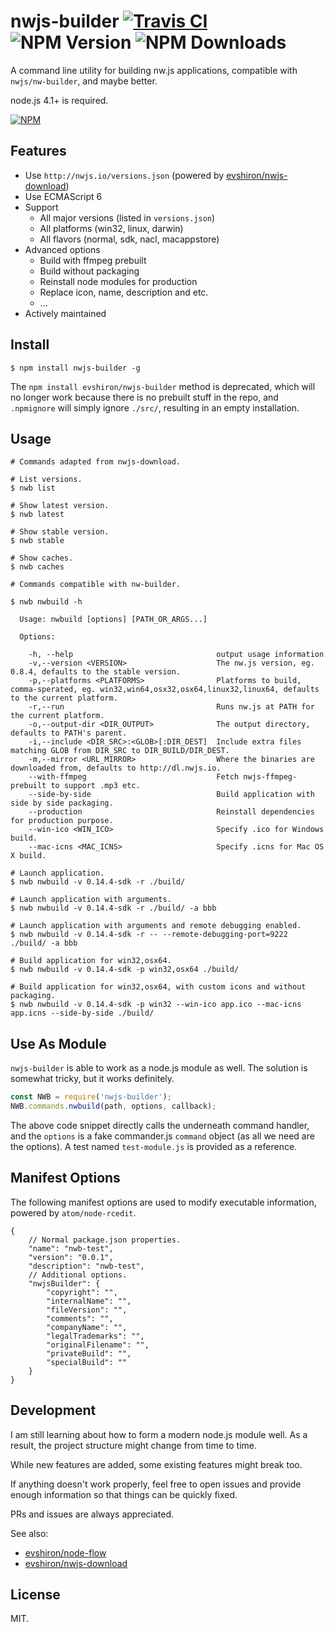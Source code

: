 # nwjs-builder [![Travis CI](https://travis-ci.org/evshiron/nwjs-builder.svg)](https://travis-ci.org/evshiron/nwjs-builder) ![NPM Version](https://img.shields.io/npm/v/nwjs-builder.svg) ![NPM Downloads](https://img.shields.io/npm/dm/nwjs-builder.svg)

A command line utility for building nw.js applications, compatible with `nwjs/nw-builder`, and maybe better.

node.js 4.1+ is required.

[![NPM](https://nodei.co/npm/nwjs-builder.png?downloads=true&downloadRank=true&stars=true)](https://www.npmjs.com/package/nwjs-builder)

## Features

* Use `http://nwjs.io/versions.json` (powered by [evshiron/nwjs-download](https://github.com/evshiron/nwjs-download))
* Use ECMAScript 6
* Support
  * All major versions (listed in `versions.json`)
  * All platforms (win32, linux, darwin)
  * All flavors (normal, sdk, nacl, macappstore)
* Advanced options
  * Build with ffmpeg prebuilt
  * Build without packaging
  * Reinstall node modules for production
  * Replace icon, name, description and etc.
  * ...
* Actively maintained

## Install

```shell
$ npm install nwjs-builder -g
```

The `npm install evshiron/nwjs-builder` method is deprecated, which will no longer work because there is no prebuilt stuff in the repo, and `.npmignore` will simply ignore `./src/`, resulting in an empty installation.

## Usage

```
# Commands adapted from nwjs-download.

# List versions.
$ nwb list

# Show latest version.
$ nwb latest

# Show stable version.
$ nwb stable

# Show caches.
$ nwb caches

# Commands compatible with nw-builder.

$ nwb nwbuild -h

  Usage: nwbuild [options] [PATH_OR_ARGS...]

  Options:

    -h, --help                                output usage information
    -v,--version <VERSION>                    The nw.js version, eg. 0.8.4, defaults to the stable version.
    -p,--platforms <PLATFORMS>                Platforms to build, comma-sperated, eg. win32,win64,osx32,osx64,linux32,linux64, defaults to the current platform.
    -r,--run                                  Runs nw.js at PATH for the current platform.
    -o,--output-dir <DIR_OUTPUT>              The output directory, defaults to PATH's parent.
    -i,--include <DIR_SRC>:<GLOB>[:DIR_DEST]  Include extra files matching GLOB from DIR_SRC to DIR_BUILD/DIR_DEST.
    -m,--mirror <URL_MIRROR>                  Where the binaries are downloaded from, defaults to http://dl.nwjs.io.
    --with-ffmpeg                             Fetch nwjs-ffmpeg-prebuilt to support .mp3 etc.
    --side-by-side                            Build application with side by side packaging.
    --production                              Reinstall dependencies for production purpose.
    --win-ico <WIN_ICO>                       Specify .ico for Windows build.
    --mac-icns <MAC_ICNS>                     Specify .icns for Mac OS X build.

# Launch application.
$ nwb nwbuild -v 0.14.4-sdk -r ./build/

# Launch application with arguments.
$ nwb nwbuild -v 0.14.4-sdk -r ./build/ -a bbb

# Launch application with arguments and remote debugging enabled.
$ nwb nwbuild -v 0.14.4-sdk -r -- --remote-debugging-port=9222 ./build/ -a bbb

# Build application for win32,osx64.
$ nwb nwbuild -v 0.14.4-sdk -p win32,osx64 ./build/

# Build application for win32,osx64, with custom icons and without packaging.
$ nwb nwbuild -v 0.14.4-sdk -p win32 --win-ico app.ico --mac-icns app.icns --side-by-side ./build/
```

## Use As Module

`nwjs-builder` is able to work as a node.js module as well. The solution is somewhat tricky, but it works definitely.

```javascript
const NWB = require('nwjs-builder');
NWB.commands.nwbuild(path, options, callback);
```

The above code snippet directly calls the underneath command handler, and the `options` is a fake commander.js `command` object (as all we need are the options). A test named `test-module.js` is provided as a reference.

## Manifest Options

The following manifest options are used to modify executable information, powered by `atom/node-rcedit`.

```
{
    // Normal package.json properties.
    "name": "nwb-test",
    "version": "0.0.1",
    "description": "nwb-test",
    // Additional options.
    "nwjsBuilder": {
        "copyright": "",
        "internalName": "",
        "fileVersion": "",
        "comments": "",
        "companyName": "",
        "legalTrademarks": "",
        "originalFilename": "",
        "privateBuild": "",
        "specialBuild": ""
    }
}
```

## Development

I am still learning about how to form a modern node.js module well. As a result, the project structure might change from time to time.

While new features are added, some existing features might break too.

If anything doesn't work properly, feel free to open issues and provide enough information so that things can be quickly fixed.

PRs and issues are always appreciated.

See also:

* [evshiron/node-flow](https://github.com/evshiron/node-flow)
* [evshiron/nwjs-download](https://github.com/evshiron/nwjs-download)

## License

MIT.
